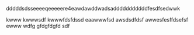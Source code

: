 dddddsdsseeeeqeeeeere4eawdawddwadsadddddddddddfesdfsedwwk

kwww
kwwwsdf
kwwwfdsfdssd
eaawwwfsd
awsdsdfdsf
awwesfesffdsefsf
ewww
wdfg
gfdgfdgfd
sdf
